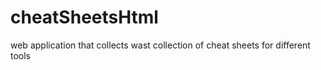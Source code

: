 # cheatSheetsHtml
web application that collects wast collection of cheat sheets for different tools
